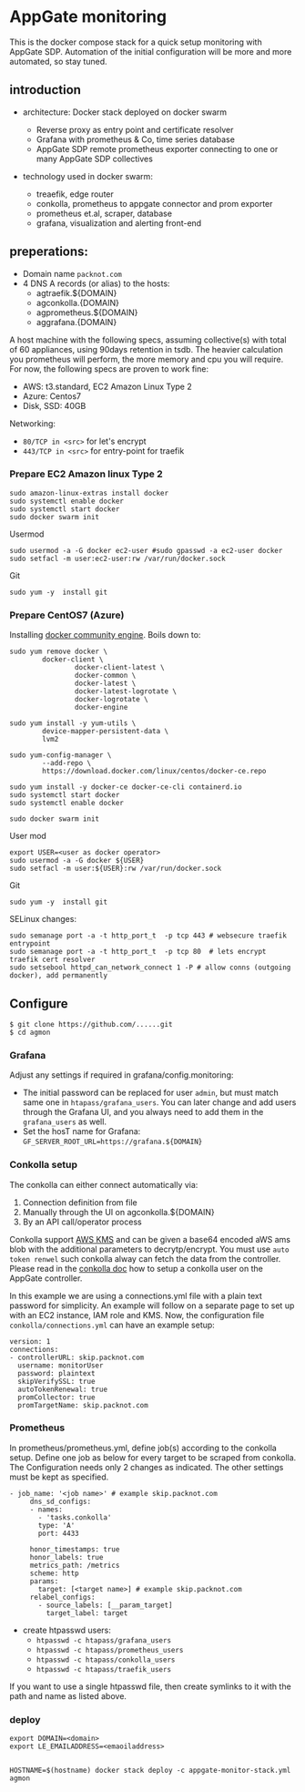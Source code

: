 # AppGate monitoring
This is the docker compose stack for a quick setup monitoring with AppGate SDP. Automation of the initial configuration will be more and more automated, so stay tuned.

## introduction

* architecture: Docker stack deployed on docker swarm
  	* Reverse proxy as entry point and certificate resolver
  	* Grafana with prometheus & Co, time series database
  	* AppGate SDP remote prometheus exporter connecting to one or many AppGate SDP collectives

* technology used in docker swarm:
	* treaefik, edge router
	* conkolla, prometheus to appgate connector and prom exporter
	* prometheus et.al, scraper, database
	* grafana, visualization and alerting front-end

## preperations:

* Domain name `packnot.com`
* 4 DNS A records (or alias) to the hosts:
	* agtraefik.${DOMAIN}
	* agconkolla.{DOMAIN}
	* agprometheus.${DOMAIN}
	* aggrafana.{DOMAIN}

A host machine with the following specs, assuming collective(s) with total of 60 appliances, using 90days retention in tsdb. The heavier calculation you prometheus will perform, the more memory and cpu you will require. For now, the following specs are proven to work fine:
* AWS: t3.standard, EC2 Amazon Linux Type 2
* Azure: Centos7
* Disk, SSD: 40GB

Networking:
* `80/TCP in <src>` for let's encrypt
* `443/TCP in <src>` for entry-point for traefik

### Prepare EC2 Amazon linux Type 2
``` 
sudo amazon-linux-extras install docker
sudo systemctl enable docker
sudo systemctl start docker
sudo docker swarm init
```
Usermod
```
sudo usermod -a -G docker ec2-user #sudo gpasswd -a ec2-user docker
sudo setfacl -m user:ec2-user:rw /var/run/docker.sock
```
Git
```
sudo yum -y  install git
``` 

### Prepare CentOS7 (Azure)
Installing [docker community engine](https://docs.docker.com/install/linux/docker-ce/centos/#install-using-the-repository). Boils down to:

```
sudo yum remove docker \
		docker-client \
                docker-client-latest \
                docker-common \
                docker-latest \
                docker-latest-logrotate \
                docker-logrotate \
                docker-engine

sudo yum install -y yum-utils \
		device-mapper-persistent-data \
		lvm2

sudo yum-config-manager \
		--add-repo \
		https://download.docker.com/linux/centos/docker-ce.repo

sudo yum install -y docker-ce docker-ce-cli containerd.io
sudo systemctl start docker
sudo systemctl enable docker

sudo docker swarm init

```
User mod
```
export USER=<user as docker operator>
sudo usermod -a -G docker ${USER}
sudo setfacl -m user:${USER}:rw /var/run/docker.sock
```
Git
```
sudo yum -y  install git
```

SELinux changes:
```
sudo semanage port -a -t http_port_t  -p tcp 443 # websecure traefik entrypoint
sudo semanage port -a -t http_port_t  -p tcp 80  # lets encrypt traefik cert resolver
sudo setsebool httpd_can_network_connect 1 -P # allow conns (outgoing docker), add permanently
``` 

## Configure


```shell
$ git clone https://github.com/......git
$ cd agmon
```
### Grafana
Adjust any settings if required in grafana/config.monitoring:
* The initial password can be replaced for user `admin`, but must match same one in `htapass/grafana_users`. You can later change and add users through the Grafana UI, and you always need to add them in the `grafana_users` as well.
* Set the hosT name for Grafana: `GF_SERVER_ROOT_URL=https://grafana.${DOMAIN}`  


### Conkolla setup
The conkolla can either connect automatically via:
1. Connection definition from file 
2. Manually through the UI on agconkolla.${DOMAIN}
3. By an API call/operator process

Conkolla support [AWS KMS](https://github.com/appgate/conkolla#kms-external-encryptiondecryption-provider) and can be given a base64 encoded aWS ams blob with the additional parameters to decrytp/encrypt. You must use `auto token renwel` such conkolla alway can fetch the data from the controller. Please read in the [conkolla doc](https://github.com/appgate/conkolla#prometheus-metrics) how to setup a conkolla user on the AppGate controller.

In this example we are using a connections.yml file with a plain text password for simplicity. An example will follow on a separate page to set up with an EC2 instance, IAM role and KMS. Now, the configuration file `conkolla/connections.yml` can have an example setup:
```
version: 1
connections:
- controllerURL: skip.packnot.com 
  username: monitorUser
  password: plaintext
  skipVerifySSL: true
  autoTokenRenewal: true
  promCollector: true
  promTargetName: skip.packnot.com
```


### Prometheus
In prometheus/prometheus.yml, define job(s) according to the conkolla setup. Define one job as below for every target to be scraped from conkolla. The Configuration needs only 2 changes as indicated. The other settings must be kept as specified. 

```
- job_name: '<job name>' # example skip.packnot.com
     dns_sd_configs:
     - names:
       - 'tasks.conkolla'
       type: 'A'
       port: 4433

     honor_timestamps: true
     honor_labels: true
     metrics_path: /metrics
     scheme: http
     params:
       target: [<target name>] # example skip.packnot.com
     relabel_configs:
       - source_labels: [__param_target]
         target_label: target
```

* create htpasswd users: 
   * `htpasswd -c htapass/grafana_users`
   * `htpasswd -c htapass/prometheus_users`
   * `htpasswd -c htapass/conkolla_users`
   * `htpasswd -c htapass/traefik_users`

If you want to use a single htpasswd file, then create symlinks to it with the path and name as listed above.





### deploy
``` 
export DOMAIN=<domain>
export LE_EMAILADDRESS=<emaoiladdress>


HOSTNAME=$(hostname) docker stack deploy -c appgate-monitor-stack.yml agmon
``` 
